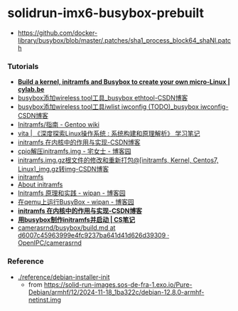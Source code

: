 solidrun-imx6-busybox-prebuilt
==============================
- https://github.com/docker-library/busybox/blob/master/.patches/sha1_process_block64_shaNI.patch

### Tutorials
- [**Build a kernel, initramfs and Busybox to create your own micro-Linux | cylab.be**](https://cylab.be/blog/320/build-a-kernel-initramfs-and-busybox-to-create-your-own-micro-linux)
- [busybox添加wireless tool工具_busybox ethtool-CSDN博客](https://blog.csdn.net/Cupid99/article/details/70168053)
- [busybox添加wireless tool工具iwlist iwconfig (TODO)_busybox iwconfig-CSDN博客](https://blog.csdn.net/kangear/article/details/80219478)
- [Initramfs/指南 - Gentoo wiki](https://wiki.gentoo.org/wiki/Initramfs/Guide/zh-cn)
- [vita | 《深度探索Linux操作系统 : 系统构建和原理解析》 学习笔记](https://yifengyou.github.io/vita/docs/%E6%9E%84%E5%BB%BAinitramfs/initramfs%E5%8E%9F%E7%90%86%E6%8E%A2%E8%AE%A8.html)
- [initramfs 在内核中的作用与实现-CSDN博客](https://blog.csdn.net/song_lee/article/details/106027410)
- [cpio解压initramfs.img - 宅女士 - 博客园](https://www.cnblogs.com/carriezhangyan/p/9407567.html)
- [initramfs.img.gz根文件的修改和重新打包@[initramfs, Kernel, Centos7, Linux]_img.gz转img-CSDN博客](https://blog.csdn.net/nethlon/article/details/115328012)
- [initramfs](https://xstarcd.github.io/wiki/Linux/initramfs.html)
- [About initramfs](https://www.linuxfromscratch.org/blfs/view/svn/postlfs/initramfs.html)
- [Initramfs 原理和实践 - wipan - 博客园](https://www.cnblogs.com/wipan/p/9269505.html)
- [在qemu上运行BusyBox - wipan - 博客园](https://www.cnblogs.com/wipan/p/9272255.html)
- [**initramfs 在内核中的作用与实现-CSDN博客**](https://blog.csdn.net/song_lee/article/details/106027410)
- [**用busybox制作initramfs并启动 | CS笔记**](https://cs.pynote.net/sf/linux/sys/202111123/#busybox_1)
- [camerasrnd/busybox/build.md at d6007c45963999e4fc9237ba641d41d626d39309 · OpenIPC/camerasrnd](https://github.com/OpenIPC/camerasrnd/blob/d6007c45963999e4fc9237ba641d41d626d39309/busybox/build.md?plain=1#L26)

### Reference
- [./reference/debian-installer-init](./reference/debian-installer-init)
  - from https://solid-run-images.sos-de-fra-1.exo.io/Pure-Debian/armhf/12/2024-11-18_1ba322c/debian-12.8.0-armhf-netinst.img
